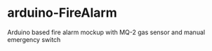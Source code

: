 # arduino-FireAlarm

Arduino based fire alarm mockup with MQ-2 gas sensor and manual emergency switch
